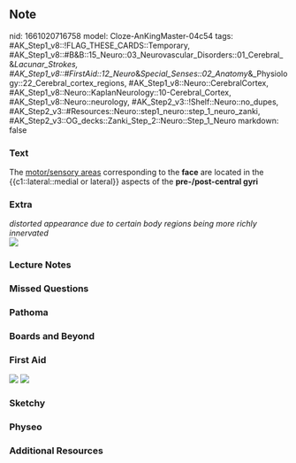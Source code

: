 ## Note
nid: 1661020716758
model: Cloze-AnKingMaster-04c54
tags: #AK_Step1_v8::!FLAG_THESE_CARDS::Temporary, #AK_Step1_v8::#B&B::15_Neuro::03_Neurovascular_Disorders::01_Cerebral_&_Lacunar_Strokes, #AK_Step1_v8::#FirstAid::12_Neuro_&_Special_Senses::02_Anatomy_&_Physiology::22_Cerebral_cortex_regions, #AK_Step1_v8::Neuro::CerebralCortex, #AK_Step1_v8::Neuro::KaplanNeurology::10-Cerebral_Cortex, #AK_Step1_v8::Neuro::neurology, #AK_Step2_v3::!Shelf::Neuro::no_dupes, #AK_Step2_v3::#Resources::Neuro::step1_neuro::step_1_neuro_zanki, #AK_Step2_v3::OG_decks::Zanki_Step_2::Neuro::Step_1_Neuro
markdown: false

### Text
<div>
  The <u>motor/sensory areas</u> corresponding to the <b>face</b>
  are located in the {{c1::lateral::medial or lateral}} aspects of
  the <b>pre-/post-central gyri</b>
</div>

### Extra
<div>
  <i>distorted appearance due to certain body regions being more
  richly innervated</i>
</div>
<div><img src="paste-303993490243961.jpg"></div>

### Lecture Notes


### Missed Questions


### Pathoma


### Boards and Beyond


### First Aid
<img src="tmppMG8vA.png"> <img src="tmppMG8vA.png">

### Sketchy


### Physeo


### Additional Resources

